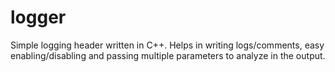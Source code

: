 # logger
Simple logging header written in C++. Helps in writing logs/comments, easy enabling/disabling and passing multiple parameters to analyze in the output.
